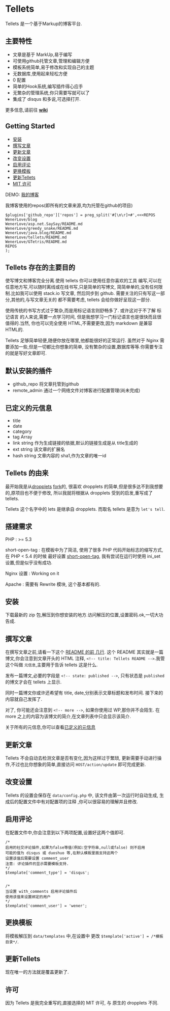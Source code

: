 <!-- title: Tellets - 一个轻量级的博客平台 -->
<!-- category: Posting -->
<!-- tag: Project,Go,Java,PHP -->
<!-- date: 2013/12/7 -->
<!-- last-modified-date: 2015/6/15 -->
<!-- state: published -->
<!-- link: tellets-一个轻量级的博客平台 -->
<!-- perm-link: tellets-cn -->
<!-- format: markdown -->
<!-- option: comment=true -->
<!-- author: wener<wener@wener.me>(http://hi.wener.me) -->

Tellets
========

Tellets 是一个基于Markup的博客平台.

主要特性
-------

* 文章是基于 MarkUp,易于编写
* 可使用github托管文章,管理和编辑方便
* 模板系统简单,易于修改和实现自己的主题
* 无数据库,使用起来轻松方便
* 0 配置
* 简单的Hook系统,编写插件得心应手
* 无繁杂的管理系统,你只需要写就可以了
* 集成了 disqus 和多说,可选择打开.

更多信息,请前往 __[wiki](https://github.com/wenerme/tellets/wiki/)__

Getting Started
---------------

- [安装](#安装)
- [撰写文章](#撰写文章)
- [更新文章](#更新文章)
- [改变设置](#改变设置)
- [启用评论](#启用评论)
- [更换模板](#更换模板)
- [更新Tellets](#更新Tellets)
- [MIT 许可](#许可)

DEMO: [我的博客](http://hi.wener.me/)

我博客使用的repos(即所有的文章来源,均为托管在github的项目)

```
$plugins['github_repo']['repos'] = preg_split('#[\n\r]+#',<<<REPOS
WenerLove/blog
WenerLove/asp.net.SaySay/README.md
WenerLove/greedy_snake/README.md
WenerLove/java.blog/README.md
WenerLove/tellets/README.md
WenerLove/GTetris/README.md
REPOS
);
```


Tellets 存在的主要目的
-----------------

使写博文和博客完全分离.使用 tellets 你可以使用任意你喜欢的工具
编写,可以在任意地方写,可以随时离线或在线书写,只是简单的写博文,
简简单单的,没有任何限制.比如我可以使用 stack.io 写文章,
然后同步到 github. 需要关注的只有写这一部分,其他的,与写文章无关的
都不需要考虑, tellets 会给你做好呈现这一部分.

使用传统的书写方式过于繁杂,而是用标记语言则舒畅多了.
或许这对于不了解 标记语言 的人来说,需要一点学习时间,
但是我想学习一门标记语言也是很快而且很值得的.当然,
你也可以完全使用 HTML,不需要更改,因为 markdown 是兼容
HTML的.

Tellets 足够简单轻便,随便你放在哪里,他都能很好的正常运行.
虽然对于 Nginx 需要添加一些,但是一切都比你想象的简单,
没有繁杂的设置,数据库等等.你需要专注的就是写好文章即可.

默认安装的插件
-------------

* github_repo 将文章托管到github
* remote_admin 通过一个网络文件对博客进行配置管理(尚未完成)

已定义的元信息
--------------

* title
* date
* category
* tag Array
* link string 作为生成链接的依据,默认的链接生成是从 title生成的
* ext string 该文章的扩展名
* hash string 文章内容的 sha1,作为文章的唯一id

Tellets 的由来
--------------

最开始我是从[dropplets](https://github.com/circa75/dropplets)
 [fork](https://github.com/wenerme/dropplets)的,
很喜欢 dropplets 的简单,但是很多达不到我想要的,原项目也不便于修改,
所以我就将根据从 dropplets 受到的启发,重写成了 tellets.

Tellets 这个名字中的 lets 是继承自 dropplets.
而取名 tellets 是意为 `let's tell`.

搭建需求
-------

PHP
: >= 5.3

short-open-tag
: 在模板中为了简洁, 使用了很多 PHP 代码开始标志的缩写方式,
在 PHP < 5.4 的时候 最好设置 [short-open-tag](http://www.php.net/manual/zh/ini.core.php#ini.short-open-tag),
我有尝试在运行时使用 ini_set 设置,但是似乎没有成功.

Nginx 设置
: Working on it

Apache
: 需要有 Rewrite 模块, 这个基本都有的.

安装
-----

下载最新的 zip 包,解压到你想安装的地方.访问解压的位置,设置密码.ok,一切大功告成.

撰写文章
-------

在撰写文章之前,请看一下这个 [README 的前 几行](https://github.com/WenerLove/tellets/edit/master/README.md).
这个 README 其实就是一篇博文,你会注意到文章开头的 HTML 注释,
`<!-- title: Tellets README -->`.我管这个叫做 `元信息`,主要用于告诉 tellets 这是什么.

发布一篇博文,必要的字段是 `<!-- state: published -->`,
只有状态是 `published` 的博文才会在 tellets 上显示.

同时一篇博文你或许还希望有 title, date,分别表示文章标题和发布时间.
接下来的内容就自己发挥了.

对了, 你可能还会注意到 `<!-- more -->`, 如果你使用过 WP,那你并不会陌生.
在 more 之上的内容为该博文的简介,在文章列表中只会显示该简介.

关于所有的元信息,你可以查看[已定义的元信息](#已定义的元信息)

更新文章
-------

Tellets 不会自动去检测文章是否有变化,因为这样过于繁琐,
更新需要手动进行操作,不过也比你想象的简单,直接访问
`HOST/action/update` 即可完成更新.

改变设置
-------

Tellets 的设置会保存在 `data/config.php` 中,
该文件由第一次运行时自动生成, 生成后的配置文件中有对配置项的注释
,你可以很容易的理解并且修改.

启用评论
-------

在配置文件中,你会注意到以下两项配置,设置好这两个值即可.

```
/*
启用的社交评论插件,如果为false等值(例如:空字符串,null或false) 则不启用
可能的值为 disqus 或 duoshuo 等,在默认模板里面支持这两个
设置该值后需要设置 comment_user
注意: 评论插件的显示需要模板支持.
*/
$template['comment_type'] = 'disqus';


/*
当设置 with_comments 启用评论插件后
使用该值来设置绑定的用户
*/
$template['comment_user'] = 'wener';
```

更换模板
-------

将模板解压到 `data/templates` 中,在设置中 更改 `$template['active'] = /*模板目录*/`.

更新Tellets
------------

现在唯一的方法就是覆盖更新了.

许可
----

因为 Tellets 是我完全重写的,直接选择的 MIT 许可, 与 原生的 dropplets 不同.


